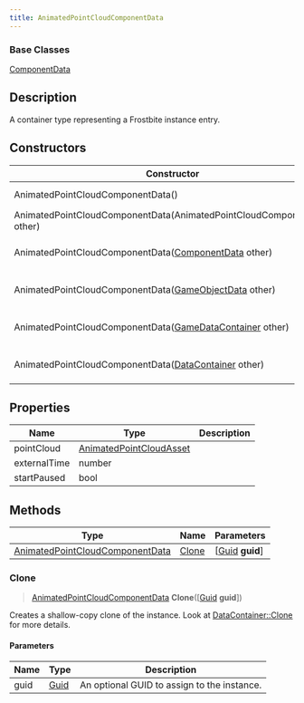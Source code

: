 ```yaml
---
title: AnimatedPointCloudComponentData
---
```

### Base Classes

[ComponentData](/vext/ref/fb/componentdata/)

## Description

A container type representing a Frostbite instance entry.

## Constructors

| Constructor                                                                                | Description                                                                                                                                           |
| ------------------------------------------------------------------------------------------ | ----------------------------------------------------------------------------------------------------------------------------------------------------- |
| AnimatedPointCloudComponentData()                                                          | Create a new instance of this container type.                                                                                                         |
| AnimatedPointCloudComponentData(AnimatedPointCloudComponentData other)                     | Create a reference copy of an instance of the same type.                                                                                              |
| AnimatedPointCloudComponentData([ComponentData](/vext/ref/fb/componentdata/) other)                      | Upcast an instance of type [ComponentData](/vext/ref/fb/componentdata/) to [AnimatedPointCloudComponentData](/vext/ref/fb/animatedpointcloudcomponentdata/).                      |
| AnimatedPointCloudComponentData([GameObjectData](/vext/ref/fb/gameobjectdata/) other)                    | Upcast an instance of type [GameObjectData](/vext/ref/fb/gameobjectdata/) to [AnimatedPointCloudComponentData](/vext/ref/fb/animatedpointcloudcomponentdata/).                    |
| AnimatedPointCloudComponentData([GameDataContainer](/vext/ref/fb/gamedatacontainer/) other)              | Upcast an instance of type [GameDataContainer](/vext/ref/fb/gamedatacontainer/) to [AnimatedPointCloudComponentData](/vext/ref/fb/animatedpointcloudcomponentdata/).              |
| AnimatedPointCloudComponentData([DataContainer](/vext/ref/shared/class/datacontainer) other) | Upcast an instance of type [DataContainer](/vext/ref/shared/class/datacontainer) to [AnimatedPointCloudComponentData](/vext/ref/fb/animatedpointcloudcomponentdata/). |

## Properties

| Name         | Type                                               | Description |
| ------------ | -------------------------------------------------- | ----------- |
| pointCloud   | [AnimatedPointCloudAsset](/vext/ref/fb/animatedpointcloudasset/) |             |
| externalTime | number                                             |             |
| startPaused  | bool                                               |             |

## Methods

| Type                                                               | Name            | Parameters                                     |
| ------------------------------------------------------------------ | --------------- | ---------------------------------------------- |
| [AnimatedPointCloudComponentData](/vext/ref/fb/animatedpointcloudcomponentdata/) | [Clone](#clone) | \[[Guid](/vext/ref/shared/class/guid) **guid**\] |

### Clone

> [AnimatedPointCloudComponentData](/vext/ref/fb/animatedpointcloudcomponentdata/) **Clone**(\[[Guid](/vext/ref/shared/class/guid) **guid**\])

Creates a shallow-copy clone of the instance. Look at [DataContainer::Clone](/vext/ref/shared/class/datacontainer#clone) for more details.

#### Parameters

| Name | Type         | Description                                 |
| ---- | ------------ | ------------------------------------------- |
| guid | [Guid](/vext/ref/shared/class/guid/) | An optional GUID to assign to the instance. |
